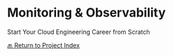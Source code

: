# Monitoring & Observability
Start Your Cloud Engineering Career from Scratch

[🔙 Return to Project Index](https://github.com/mikepfeiffer/cloud-career-playbook)